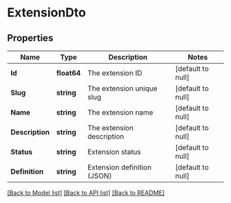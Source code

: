 # ExtensionDto

## Properties
Name | Type | Description | Notes
------------ | ------------- | ------------- | -------------
**Id** | **float64** | The extension ID | [default to null]
**Slug** | **string** | The extension unique slug | [default to null]
**Name** | **string** | The extension name | [default to null]
**Description** | **string** | The extension description | [default to null]
**Status** | **string** | Extension status | [default to null]
**Definition** | **string** | Extension definition (JSON) | [default to null]

[[Back to Model list]](../README.md#documentation-for-models) [[Back to API list]](../README.md#documentation-for-api-endpoints) [[Back to README]](../README.md)

